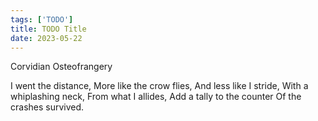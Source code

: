 ```yaml
---
tags: ['TODO']
title: TODO Title
date: 2023-05-22
---
```


Corvidian Osteofrangery

I went the distance,
More like the crow flies,
And less like I stride,
With a whiplashing neck,
From what I allides,
Add a tally to the counter
Of the crashes survived.

